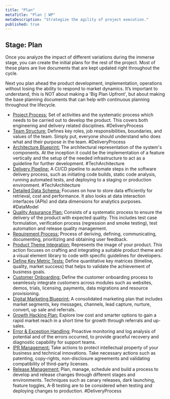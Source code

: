 ```yaml
---
title: "Plan"
metaTitle: "Plan | WP"
metaDescription: "Strategize the agility of project execution."
published: true
---
```


## Stage: Plan

Once you analyze the impact of different variations during the immerse stage, you can create the initial plans for the rest of the project. Most of these plans are live documents that are kept updated right throughout the cycle.

Next you plan ahead the product development, implementation, operations without losing the ability to respond to market dynamics. It’s important to understand, this is NOT about making a 'Big Plan Upfront', but about making the base planning documents that can help with continuous planning throughout the lifecycle.

- [Project Process:](./4-plan/01-engineering-process.md) Set of activities and the systematic process which needs to be carried out to develop the product. This covers both engineering and delivery related disciplines. #DeliveryProcess
- [Team Structure:](./4-plan/02-team-structure.md) Defines key roles, job responsibilities, boundaries, and values of the team. Simply put, everyone should understand who does what and their purpose in the team. #DeliveryProcess
- [Architecture Blueprint:](./4-plan/03-architecture-blueprint.md) The architectural representation of the system's components. At the inception it could be the implementation of a feature vertically and the setup of the needed infrastructure to act as a guideline for further development. #TechArchitecture
- [Delivery Pipeline:](./4-plan/04-delivery-pipeline.md) A CI/CD pipeline to automate steps in the software delivery process, such as initiating code builds, static code analysis, running automated tests, and deploying to a staging or production environment. #TechArchitecture
- [Detailed Data Schema:](./4-plan/05-detailed-data-schema.md) Focuses on how to store data efficiently for retrieval, cost and performance. It also looks at data interaction interfaces (APIs) and data dimensions for analytics purposes. #DataModel
- [Quality Assurance Plan:](./4-plan/06-quality-assurance-plan.md) Consists of a systematic process to ensure the delivery of the product with expected quality. This includes test case formulation, verification process (regression and smoke testing), test automation and release quality management.
- [Requirement Process:](./4-plan/07-requirement-process.md) Process of deriving, defining, communicating, documenting, prioritizing and obtaining user feedback.
- [Product Theme Integration:](./4-plan/08-product-theme-integration.md) Represents the image of your product. This action focuses on crafting and integrating a suitable product theme and a visual element library to code with specific guidelines for developers.
- [Define Key Metric Tests:](./4-plan/09-define-key-metric-tests.md) Define quantitative key matrices (timeline, quality, market success) that helps to validate the achievement of business goals.
- [Customer Onboarding:](./4-plan/10-customer-onboarding.md) Define the customer onboarding process to seamlessly integrate customers across modules such as websites, demos, trials, licensing, payments, data migrations and resource provisioning.
- [Digital Marketing Blueprint:](./4-plan/11-digital-marketing-blueprint.md) A consolidated marketing plan that includes market segments, key messages, channels, lead capture, nurture, convert, up sale and referrals.
- [Growth Hacking Plan:](./4-plan/12-growth-hacking-plan.md) Explore low cost and smarter options to gain a rapid market reach in a short time for growth through referrals and up-sales.
- [Error & Exception Handling:](./4-plan/13-errors-and-exception-handling.md) Proactive monitoring and log analysis of potential and of the errors occurred, to provide graceful recovery and diagnostic capability for support teams.
- [IPR Management:](./4-plan/14-ipr-management.md) Take actions to protect intellectual property of your business and technical innovations. Take necessary actions such as patenting, copy-rights, non-disclosure agreements and validating compatibility of third-party licenses.
- [Release Management:](./4-plan/15-release-management.md) Plan, manage, schedule and build a process to develop and release changes through different stages and environments. Techniques such as canary releases, dark launching, feature toggles, A-B testing are to be considered when testing and deploying changes to production. #DeliveryProcess
